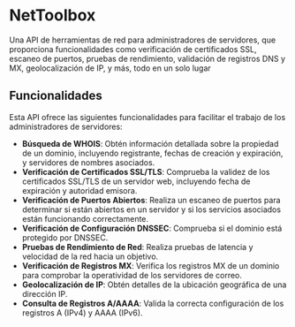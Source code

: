 # NetToolbox
Una API de herramientas de red para administradores de servidores, que proporciona funcionalidades como verificación de certificados SSL, escaneo de puertos, pruebas de rendimiento, validación de registros DNS y MX, geolocalización de IP, y más, todo en un solo lugar

## Funcionalidades

Esta API ofrece las siguientes funcionalidades para facilitar el trabajo de los administradores de servidores:

- **Búsqueda de WHOIS**: Obtén información detallada sobre la propiedad de un dominio, incluyendo registrante, fechas de creación y expiración, y servidores de nombres asociados.
- **Verificación de Certificados SSL/TLS**: Comprueba la validez de los certificados SSL/TLS de un servidor web, incluyendo fecha de expiración y autoridad emisora.
- **Verificación de Puertos Abiertos**: Realiza un escaneo de puertos para determinar si están abiertos en un servidor y si los servicios asociados están funcionando correctamente.
- **Verificación de Configuración DNSSEC**: Comprueba si el dominio está protegido por DNSSEC.
- **Pruebas de Rendimiento de Red**: Realiza pruebas de latencia y velocidad de la red hacia un objetivo.
- **Verificación de Registros MX**: Verifica los registros MX de un dominio para comprobar la operatividad de los servidores de correo.
- **Geolocalización de IP**: Obtén detalles de la ubicación geográfica de una dirección IP.
- **Consulta de Registros A/AAAA**: Valida la correcta configuración de los registros A (IPv4) y AAAA (IPv6).
